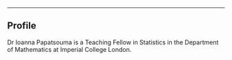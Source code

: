 ---
Profile
--

Dr Ioanna Papatsouma is a Teaching Fellow in Statistics in the Department of Mathematics at Imperial College London. 
